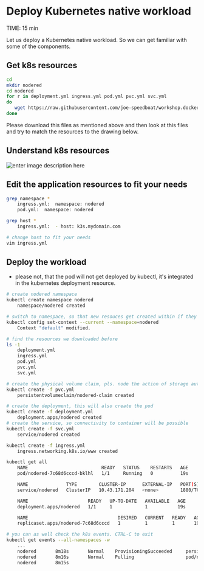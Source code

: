 # Deploy Kubernetes native workload
TIME: 15 min

Let us deploy a Kubernetes native workload.
So we can get familiar with some of the components.

## Get k8s resources
```bash
cd
mkdir nodered
cd nodered
for r in deployment.yml ingress.yml pod.yml pvc.yml svc.yml
do
   wget https://raw.githubusercontent.com/joe-speedboat/workshop.docker/main/files/k8s/nodered/$r
done
```
Please download this files as mentioned above and then look at this files and try to match the resources to the drawing below.


## Understand k8s resources 
![enter image description here](https://github.com/joe-speedboat/workshop.docker/raw/main/images/k8s_workload.png)

## Edit the application resources to fit your needs

```bash
grep namespace *
	ingress.yml:  namespace: nodered
	pod.yml:  namespace: nodered

grep host *
	ingress.yml:  - host: k3s.mydomain.com

# change host to fit your needs
vim ingress.yml
```

## Deploy the workload
- please not, that the pod will not get deployed by kubectl, it's integrated in the kubernetes deployment resource.
```bash
# create nodered namespace
kubectl create namespace nodered
	namespace/nodered created

# switch to namespace, so that new resouces get created within if they have not namespace defined within
kubectl config set-context --current --namespace=nodered
	Context "default" modified.

# find the resources we downloaded before
ls -1
	deployment.yml
	ingress.yml
	pod.yml
	pvc.yml
	svc.yml

# create the physical volume claim, pls. node the action of storage auto provisioner
kubectl create -f pvc.yml
	persistentvolumeclaim/nodered-claim created

# create the deployment, this will also create the pod 
kubectl create -f deployment.yml 
	deployment.apps/nodered created
# create the service, so connectivity to container will be possible
kubectl create -f svc.yml 
	service/nodered created

kubectl create -f ingress.yml 
	ingress.networking.k8s.io/www created

kubectl get all
	NAME                           READY   STATUS    RESTARTS   AGE
	pod/nodered-7c68d6cccd-bklhl   1/1     Running   0          19s

	NAME              TYPE        CLUSTER-IP      EXTERNAL-IP   PORT(S)    AGE
	service/nodered   ClusterIP   10.43.171.204   <none>        1880/TCP   14s

	NAME                      READY   UP-TO-DATE   AVAILABLE   AGE
	deployment.apps/nodered   1/1     1            1           19s

	NAME                                 DESIRED   CURRENT   READY   AGE
	replicaset.apps/nodered-7c68d6cccd   1         1         1       19s

# you can as well check the k8s events. CTRL-C to exit
kubectl get events --all-namespaces -w
	...
	nodered       8m18s       Normal    ProvisioningSucceeded     persistentvolumeclaim/nodered-claim                              Successfully provisioned volume pvc-53616cc2-cb35-405e-aea9-ba3cd47d9c11
	nodered       8m16s       Normal    Pulling                   pod/nodered-7c68d6cccd-bklhl                                     Pulling image "nodered/node-red"
	nodered       8m15s      

```
<!--stackedit_data:
eyJoaXN0b3J5IjpbNTYzODA4ODQ1LC0xMjgyNzU0ODY1LDE2OD
czMDE0MCwtNzA3MDU0Mjk4LC0xNjI1NDEyODMxXX0=
-->
